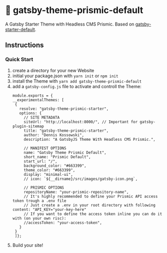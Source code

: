 # 🌈 gatsby-theme-prismic-default

A Gatsby Starter Theme with Headless CMS Prismic. Based on [gatsby-starter-default](https://www.gatsbyjs.org/starters/gatsbyjs/gatsby-starter-default/).

## Instructions 
### Quick Start

1. create a directory for your new Website
2. initial your package.json with `yarn init` or `npm init`
3. install the Theme with `yarn add gatsby-theme-prismic-default`
4. add a `gatsby-config.js` file to activate and controll the Theme:
   ```javasript
   module.exports = {
   __experimentalThemes: [
    {
      resolve: "gatsby-theme-prismic-starter",
      options: {
        // SITE METADATA
        siteUrl: "http://localhost:8000/", // Important for gatsby-plugin-sitemap
        title: "gatsby-theme-prismic-starter",
        author: "Dennis Kossowski",
        description: "A GatsbyJS Theme With Headless CMS Prismic.",

        // MANIFEST OPTIONS
        name: "Gatsby Theme Prismic Default",
        short_name: "Prismic Default",
        start_url: "/",
        background_color: "#663399",
        theme_color: "#663399",
        display: "minimal-ui",
        // icon: `${__dirname}/src/images/gatsby-icon.png`,

        // PRISMIC OPTIONS
        repositoryName: "your-prismic-repository-name",
        // It's highly recommended to define your Prismic API access token trough a .env file
        // Just create a .env in your root directory with following content: "API_KEY="your-key-here"
        // If you want to define the access token inline you can do it with (on your own risc):
        //accessToken: "your-access-token",
      }
    }
    ]};
   ```
5. Build your site!